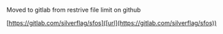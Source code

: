 Moved to gitlab from restrive file limit on github

[https://gitlab.com/silverflag/sfos]([url](https://gitlab.com/silverflag/sfos))
